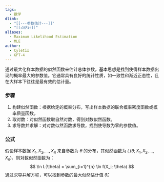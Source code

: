 ```yaml
---
tags:
  - 数学
dlink:
  - "[[---参数估计---]]"
  - "[[点估计]]"
aliases:
  - Maximum Likelihood Estimation
  - MLE
author:
  - Cyletix
  - GPT-4
---
```

通过最大化样本数据的似然函数来估计总体参数。基本思想是找到使得样本数据出现的概率最大的参数值。它通常具有良好的统计性质，如一致性和渐近正态性，且在大样本下往往是最有效的估计量。
### 步骤
1. 构建似然函数：根据给定的概率分布，写出样本数据的联合概率密度函数或概率质量函数。
2. 取对数：对似然函数取自然对数，得到对数似然函数。
3. 求导数并求解：对对数似然函数求导数，找到使导数为零的参数值。
### 公式
假设样本数据 $X_1, X_2, \ldots, X_n$ 来自参数为 $\theta$ 的分布，其似然函数为 $L(\theta; X_1, X_2, \ldots, X_n)$，则对数似然函数为：
$$
\ln L(\theta) = \sum_{i=1}^{n} \ln f(X_i; \theta)
$$
通过求导并解方程，可以找到参数的最大似然估计值 $\hat{\theta}$。